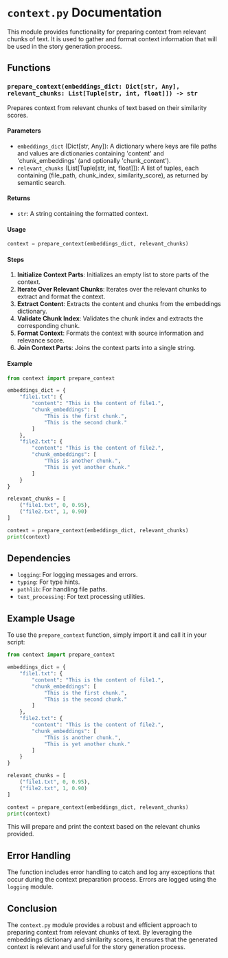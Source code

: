 # `context.py` Documentation

This module provides functionality for preparing context from relevant chunks of text. It is used to gather and format context information that will be used in the story generation process.

## Functions

### `prepare_context(embeddings_dict: Dict[str, Any], relevant_chunks: List[Tuple[str, int, float]]) -> str`

Prepares context from relevant chunks of text based on their similarity scores.

#### Parameters

- `embeddings_dict` (Dict[str, Any]): A dictionary where keys are file paths and values are dictionaries containing 'content' and 'chunk_embeddings' (and optionally 'chunk_content').
- `relevant_chunks` (List[Tuple[str, int, float]]): A list of tuples, each containing (file_path, chunk_index, similarity_score), as returned by semantic search.

#### Returns

- `str`: A string containing the formatted context.

#### Usage

```python
context = prepare_context(embeddings_dict, relevant_chunks)
```

#### Steps

1. **Initialize Context Parts**: Initializes an empty list to store parts of the context.
2. **Iterate Over Relevant Chunks**: Iterates over the relevant chunks to extract and format the context.
3. **Extract Content**: Extracts the content and chunks from the embeddings dictionary.
4. **Validate Chunk Index**: Validates the chunk index and extracts the corresponding chunk.
5. **Format Context**: Formats the context with source information and relevance score.
6. **Join Context Parts**: Joins the context parts into a single string.

#### Example

```python
from context import prepare_context

embeddings_dict = {
    "file1.txt": {
        "content": "This is the content of file1.",
        "chunk_embeddings": [
            "This is the first chunk.",
            "This is the second chunk."
        ]
    },
    "file2.txt": {
        "content": "This is the content of file2.",
        "chunk_embeddings": [
            "This is another chunk.",
            "This is yet another chunk."
        ]
    }
}

relevant_chunks = [
    ("file1.txt", 0, 0.95),
    ("file2.txt", 1, 0.90)
]

context = prepare_context(embeddings_dict, relevant_chunks)
print(context)
```

## Dependencies

- `logging`: For logging messages and errors.
- `typing`: For type hints.
- `pathlib`: For handling file paths.
- `text_processing`: For text processing utilities.

## Example Usage

To use the `prepare_context` function, simply import it and call it in your script:

```python
from context import prepare_context

embeddings_dict = {
    "file1.txt": {
        "content": "This is the content of file1.",
        "chunk_embeddings": [
            "This is the first chunk.",
            "This is the second chunk."
        ]
    },
    "file2.txt": {
        "content": "This is the content of file2.",
        "chunk_embeddings": [
            "This is another chunk.",
            "This is yet another chunk."
        ]
    }
}

relevant_chunks = [
    ("file1.txt", 0, 0.95),
    ("file2.txt", 1, 0.90)
]

context = prepare_context(embeddings_dict, relevant_chunks)
print(context)
```

This will prepare and print the context based on the relevant chunks provided.

## Error Handling

The function includes error handling to catch and log any exceptions that occur during the context preparation process. Errors are logged using the `logging` module.

## Conclusion

The `context.py` module provides a robust and efficient approach to preparing context from relevant chunks of text. By leveraging the embeddings dictionary and similarity scores, it ensures that the generated context is relevant and useful for the story generation process.
